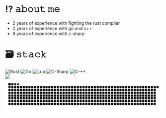 # ⁉️ 𝚊𝚋𝚘𝚞𝚝 𝚖𝚎
- 2 years of experience with fighting the rust compiler
- 2 years of experience with go and c++
- 6 years of experience with c-sharp

# 🗃️ 𝚜𝚝𝚊𝚌𝚔
<div align="left">
  <img src="https://img.shields.io/badge/Rust-000000?style=for-the-badge&logo=rust&logoColor=white" alt="Rust">
  <img src="https://img.shields.io/badge/Go-00ADD8?style=for-the-badge&logo=go&logoColor=white" alt="Go">
  <img src="https://img.shields.io/badge/Lua-2C2D72?style=for-the-badge&logo=lua&logoColor=white" alt="Lua">
  <img src="https://img.shields.io/badge/C--Sharp-682876?style=for-the-badge&logo=sharp&logoColor=white" alt="C-Sharp">
  <img src="https://img.shields.io/badge/c++-%2300599C.svg?style=for-the-badge&logo=c%2B%2B&logoColor=white" alt="C-++">
</div>

<img src="https://github-readme-stats.vercel.app/api?username=kietelmuis&theme=dark&hide_border=true">

<picture>
    <source media="(prefers-color-scheme: dark)" srcset="https://raw.githubusercontent.com/kietelmuis/kietelmuis/output/github-snake-dark.svg" />
    <img alt="github-snake" src="https://raw.githubusercontent.com/kietelmuis/kietelmuis/output/github-snake.svg" />
</picture>
